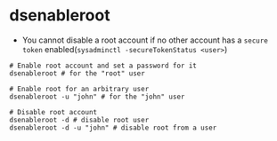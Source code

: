 # dsenableroot

- You cannot disable a root account if no other account has a `secure token` enabled(`sysadminctl -secureTokenStatus <user>`)

```shell
# Enable root account and set a password for it
dsenableroot # for the "root" user

# Enable root for an arbitrary user
dsenableroot -u "john" # for the "john" user

# Disable root account
dsenableroot -d # disable root user
dsenableroot -d -u "john" # disable root from a user
```

